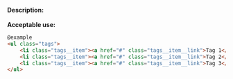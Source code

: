 <b>Description:</b>
<br>
<br>
<b>Acceptable use:</b>

```html
@example
<ul class="tags">
    <li class="tags__item"><a href="#" class="tags__item__link">Tag 1</a></li>
    <li class="tags__item"><a href="#" class="tags__item__link">Tag 2</a></li>
    <li class="tags__item"><a href="#" class="tags__item__link">Tag 3</a></li>
</ul>
```